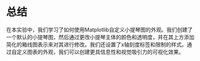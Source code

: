 # 总结

在本实验中，我们学习了如何使用Matplotlib自定义小提琴图的外观。我们创建了一个默认的小提琴图，然后通过更改小提琴主体的颜色和透明度，并在其上方添加简化的箱线图表示来对其进行修改。我们还设置了x轴刻度标签和限制的样式。通过自定义图表的外观，我们可以创建更具信息性和视觉吸引力的可视化效果。
